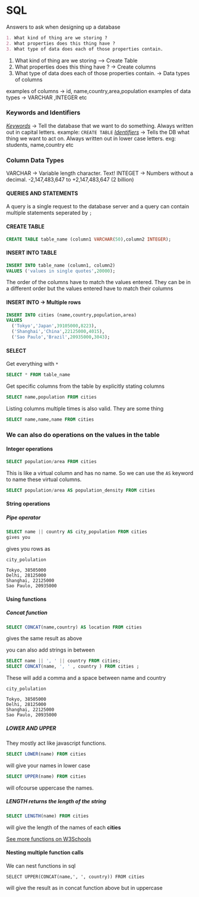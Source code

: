 # SQL

Answers to ask when designing up a database 
```md
1. What kind of thing are we storing ?
2. What properties does this thing have ?
3. What type of data does each of those properties contain.
```

1. What kind of thing are we storing --> Create Table
2. What properties does this thing have ? -> Create columns
3. What type of data does each of those properties contain. -> Data types of columns

examples of columns -> id, name,country,area,population
examples of data types -> VARCHAR ,INTEGER etc

### Keywords and Identifiers

<u><i>Keywords</i></u> </u> -> Tell the database that we want to do something. Always written out in capital letters. example: `CREATE TABLE`
<u><i>Identifiers</i></u> -> Tells the DB what thing we want to act on. Always written out in lower case letters. exg: students, name,country etc

### Column Data Types
VARCHAR -> Variable length character. Text!
INTEGET -> Numbers without a decimal. -2,147,483,647 to +2,147,483,647 (2 billion)

#### QUERIES AND STATEMENTS
A query is a single request to the database server and a query can contain multiple statements seperated by `;`

#### CREATE TABLE
```sql
CREATE TABLE table_name (column1 VARCHAR(50),column2 INTEGER);

```
#### INSERT INTO TABLE
```sql
INSERT INTO table_name (column1, column2)
VALUES ('values in single quotes',20000);
```
The order of the columns have to match the values entered. They can be in a different order but the values entered have to match their columns

#### INSERT INTO -> Multiple rows
```sql
INSERT INTO cities (name,country,population,area) 
VALUES
  ('Tokyo','Japan',39105000,8223),
  ('Shanghai','China',22125000,4015),
  ('Sao Paulo','Brazil',20935000,3043);
```

#### SELECT
Get everything with `*`
```sql
SELECT * FROM table_name
```

Get specific columns from the table by explicitly stating columns

```sql
SELECT name,population FROM cities
```

Listing columns multiple times is also valid. They are some thing 

```sql
SELECT name,name,name FROM cities
```

### We can also do operations on the values in the table

#### Integer operations
```sql
SELECT population/area FROM cities
```

This is like a virtual column and has no name. So we can use the `AS` keyword to name these virtual columns.

```sql
SELECT population/area AS population_density FROM cities
```

#### String operations


##### Pipe operator
```sql
SELECT name || country AS city_population FROM cities
gives you
```
gives you rows as

```
city_polulation

Tokyo, 38505000
Delhi, 28125000
Shanghai, 22125000
Sao Paulo, 20935000
```

#### Using functions
##### Concat function

```sql
SELECT CONCAT(name,country) AS location FROM cities
```
gives the same result as above

you can also add strings in between
```sql
SELECT name || ', ' || country FROM cities;
SELECT CONCAT(name, ', ' , country ) FROM cities ;
```
These will add a comma and a space between name and country

```
city_polulation

Tokyo, 38505000
Delhi, 28125000
Shanghai, 22125000
Sao Paulo, 20935000
```

##### LOWER AND UPPER
They mostly act like javascript functions.
```sql
SELECT LOWER(name) FROM cities
```
will give your names in lower case

```sql
SELECT UPPER(name) FROM cities
```
will ofcourse uppercase the names.
##### LENGTH returns the length of the string

```sql
SELECT LENGTH(name) FROM cities
```
will give the length of the names of each **cities**

[See more functions on W3Schools](https://www.w3schools.com/sql/sql_ref_sqlserver.asp)

#### Nesting multiple function calls
We can nest functions in sql
```
SELECT UPPER(CONCAT(name,', ', country)) FROM cities
```
will give the result as in concat function above but in uppercase

